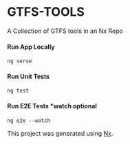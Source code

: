 # GTFS-TOOLS
A Collection of GTFS tools in an Nx Repo

#### Run App Locally
```
ng serve
```

#### Run Unit Tests
```
ng test
```

#### Run E2E Tests *watch optional
```
ng e2e --watch
```

This project was generated using [Nx](https://nx.dev).
